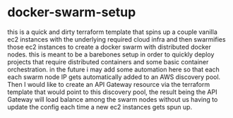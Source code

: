 # docker-swarm-setup
this is a quick and dirty terraform template that spins up a couple vanilla ec2 instances with the underlying required cloud infra and then swarmifies those ec2 instances to create a docker swarm with distributed docker nodes.  this is meant to be a barebones setup in order to quickly deploy projects that require distributed containers and some basic container orchestration.  in the future i may add some automation here so that each each swarm node IP gets automatically added to an AWS discovery pool.  Then I would like to create an API Gateway resource via the terraform template that would point to this discovery pool, the result being the API Gateway will load balance among the swarm nodes without us having to update the config each time a new ec2 instances gets spun up.
